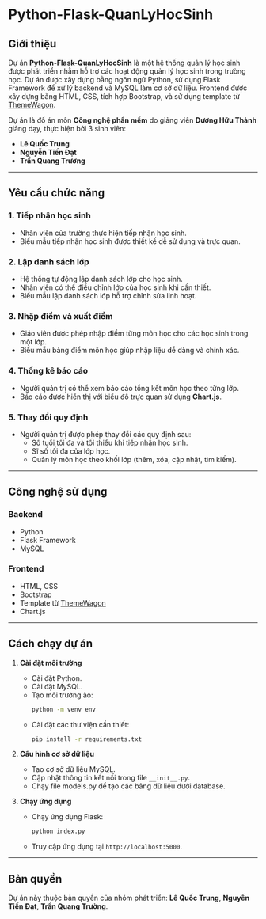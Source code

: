 # Python-Flask-QuanLyHocSinh

## Giới thiệu

Dự án **Python-Flask-QuanLyHocSinh** là một hệ thống quản lý học sinh được phát triển nhằm hỗ trợ các hoạt động quản lý học sinh trong trường học. Dự án được xây dựng bằng ngôn ngữ Python, sử dụng Flask Framework để xử lý backend và MySQL làm cơ sở dữ liệu. Frontend được xây dựng bằng HTML, CSS, tích hợp Bootstrap, và sử dụng template từ [ThemeWagon](https://themewagon.com/).

Dự án là đồ án môn **Công nghệ phần mềm** do giảng viên **Dương Hữu Thành** giảng dạy, thực hiện bởi 3 sinh viên:
- **Lê Quốc Trung**
- **Nguyễn Tiến Đạt**
- **Trần Quang Trường**

---

## Yêu cầu chức năng

### 1. Tiếp nhận học sinh
- Nhân viên của trường thực hiện tiếp nhận học sinh.
- Biểu mẫu tiếp nhận học sinh được thiết kế dễ sử dụng và trực quan.

### 2. Lập danh sách lớp
- Hệ thống tự động lập danh sách lớp cho học sinh.
- Nhân viên có thể điều chỉnh lớp của học sinh khi cần thiết.
- Biểu mẫu lập danh sách lớp hỗ trợ chỉnh sửa linh hoạt.

### 3. Nhập điểm và xuất điểm
- Giáo viên được phép nhập điểm từng môn học cho các học sinh trong một lớp.
- Biểu mẫu bảng điểm môn học giúp nhập liệu dễ dàng và chính xác.

### 4. Thống kê báo cáo
- Người quản trị có thể xem báo cáo tổng kết môn học theo từng lớp.
- Báo cáo được hiển thị với biểu đồ trực quan sử dụng **Chart.js**.

### 5. Thay đổi quy định
- Người quản trị được phép thay đổi các quy định sau:
  - Số tuổi tối đa và tối thiểu khi tiếp nhận học sinh.
  - Sĩ số tối đa của lớp học.
  - Quản lý môn học theo khối lớp (thêm, xóa, cập nhật, tìm kiếm).

---


## Công nghệ sử dụng

### Backend
- Python 
- Flask Framework
- MySQL

### Frontend
- HTML, CSS
- Bootstrap
- Template từ [ThemeWagon](https://themewagon.com/)
- Chart.js

---

## Cách chạy dự án

1. **Cài đặt môi trường**
   - Cài đặt Python.
   - Cài đặt MySQL.
   - Tạo môi trường ảo:
     ```bash
     python -m venv env
     ```
   - Cài đặt các thư viện cần thiết:
     ```bash
     pip install -r requirements.txt
     ```

2. **Cấu hình cơ sở dữ liệu**
   - Tạo cơ sở dữ liệu MySQL.
   - Cập nhật thông tin kết nối trong file `__init__.py`.
   - Chạy file models.py để tạo các bảng dữ liệu dưới database.

3. **Chạy ứng dụng**
   - Chạy ứng dụng Flask:
     ```bash
     python index.py
     ```
   - Truy cập ứng dụng tại `http://localhost:5000`.

---


## Bản quyền

Dự án này thuộc bản quyền của nhóm phát triển: **Lê Quốc Trung**, **Nguyễn Tiến Đạt**, **Trần Quang Trường**.
